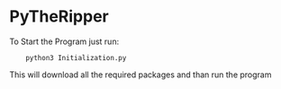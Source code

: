 # PyTheRipper
To Start the Program just run:

        python3 Initialization.py
        
This will download all the required packages and than run the program
